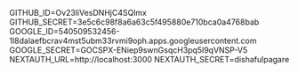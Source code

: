 GITHUB_ID=Ov23liVesDNHjC4SQlmx
GITHUB_SECRET=3e5c6c98f8a6a63c5f495880e710bca0a4768bab
GOOGLE_ID=540509532456-1l8dalaefbcrav4mst5ubm33rvmi9oph.apps.googleusercontent.com
GOOGLE_SECRET=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
NEXTAUTH_URL=http://localhost:3000
NEXTAUTH_SECRET=dishafulpagare